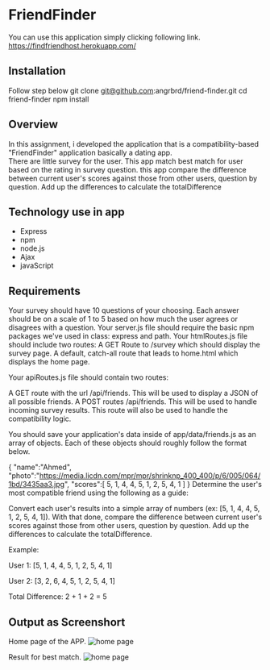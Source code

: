 # FriendFinder
You can use this application simply clicking following link.
<https://findfriendhost.herokuapp.com/>

## Installation
Follow step below 
git clone git@github.com:angrbrd/friend-finder.git
cd friend-finder
npm install

## Overview
In this assignment, i developed the application that is a compatibility-based "FriendFinder" application basically a dating app.<br/>
There are little survey for the user. This app match best match for user based on the rating in survey question. this app compare the difference between current user's scores against those from other users, question by question. Add up the differences to calculate the totalDifference

## Technology use in app
* Express 
* npm 
* node.js
* Ajax 
* javaScript

## Requirements

Your survey should have 10 questions of your choosing. Each answer should be on a scale of 1 to 5 based on how much the user agrees or disagrees with a question.
Your server.js file should require the basic npm packages we've used in class: express and path.
Your htmlRoutes.js file should include two routes:
A GET Route to /survey which should display the survey page.
A default, catch-all route that leads to home.html which displays the home page.



Your apiRoutes.js file should contain two routes:

A GET route with the url /api/friends. This will be used to display a JSON of all possible friends.
A POST routes /api/friends. This will be used to handle incoming survey results. This route will also be used to handle the compatibility logic.

You should save your application's data inside of app/data/friends.js as an array of objects. Each of these objects should roughly follow the format below.

{
"name":"Ahmed",
"photo":"https://media.licdn.com/mpr/mpr/shrinknp_400_400/p/6/005/064/1bd/3435aa3.jpg",
"scores":[
5,
1,
4,
4,
5,
1,
2,
5,
4,
1
]
}
Determine the user's most compatible friend using the following as a guide:

Convert each user's results into a simple array of numbers (ex: [5, 1, 4, 4, 5, 1, 2, 5, 4, 1]).
With that done, compare the difference between current user's scores against those from other users, question by question. Add up the differences to calculate the totalDifference.

Example:

User 1: [5, 1, 4, 4, 5, 1, 2, 5, 4, 1]

User 2: [3, 2, 6, 4, 5, 1, 2, 5, 4, 1]

Total Difference: 2 + 1 + 2 = 5

 ## Output as Screenshort
Home page of the APP.
<img src="../images/Image 12-2-19 at 5.01 PM.jpg"
alt=" home page  "/>

Result for best match.
<img src="../images/Image 12-2-19 at 5.01 PM.jpg"
alt=" home page  "/>

